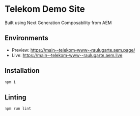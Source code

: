 # Telekom Demo Site
Built using Next Generation Composability from AEM

## Environments
- Preview: https://main--telekom-www--raulugarte.aem.page/
- Live: https://main--telekom-www--raulugarte.aem.live

## Installation

```sh
npm i
```

## Linting

```sh
npm run lint
```

